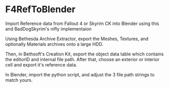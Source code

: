 # F4RefToBlender
Import Reference data from Fallout 4 or Skyrim CK into Blender using this and BadDogSkyrim's nifly implementaion

Using Bethesda Archive Extractor, export the Meshes, Textures, and optionally Materials archives onto a large HDD.

Then, in Bethsoft's Creation Kit, export the object data table which contains the editorID and internal file path.
After that, choose an exterior or interior cell and export it's reference data.

In Blender, import the python script, and adjust the 3 file path strings to match yours.
